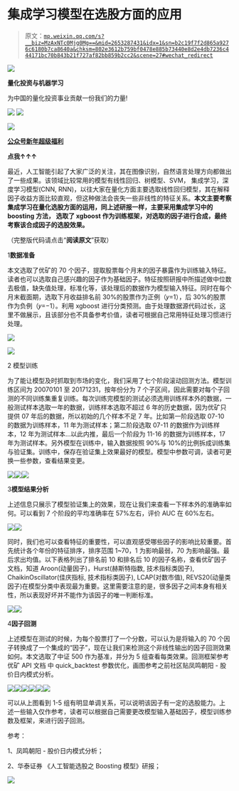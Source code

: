 # 集成学习模型在选股方面的应用

> 原文：[`mp.weixin.qq.com/s?__biz=MzAxNTc0Mjg0Mg==&mid=2653287431&idx=1&sn=b2c19f7f2d865a9276c6180b7ca8640a&chksm=802e3612b759bf0478e885b73440e8d2e4db7236c444171bc70b843b21f727af82bb859b2cc2&scene=27#wechat_redirect`](http://mp.weixin.qq.com/s?__biz=MzAxNTc0Mjg0Mg==&mid=2653287431&idx=1&sn=b2c19f7f2d865a9276c6180b7ca8640a&chksm=802e3612b759bf0478e885b73440e8d2e4db7236c444171bc70b843b21f727af82bb859b2cc2&scene=27#wechat_redirect)

![](img/0c3ddf05156b60d71602451bec763375.png)

**量化投资与机器学习**

为中国的量化投资事业贡献一份我们的力量!

![](img/a8465e65bf54c375c9f3fba202bb9d86.png) ![](img/70f852b412b4ec40489fcd4c5d400e14.png)

![](img/0172b92edc9751804b4e48e7df840104.png)

[**公众号新年超级福利**](https://mp.weixin.qq.com/s?__biz=MzAxNTc0Mjg0Mg==&mid=2653287427&idx=1&sn=e21745f19af074e66757db954e783d43&chksm=802e3616b759bf0000acb48458a0b567f36b7b473074f87d7c09e44d76664e7284b584abed50&scene=21#wechat_redirect)

**点我↑↑↑**

最近，人工智能引起了大家广泛的关注，其在图像识别，自然语言处理方向都做出了一些成果。该领域比较常用的模型有线性回归、树模型、SVM， 集成学习，深度学习模型(CNN, RNN)，以往大家在量化方面主要选取线性回归模型，其在解释因子收益方面比较直观，但这种做法会丧失一些非线性的特征关系。**本文主要考察集成学习在量化选股方面的运用，同上述研报一样，主要采用集成学习中的 boosting 方法， 选取了 xgboost 作为训练框架，对选取的因子进行合成，最终考察该合成因子的选股效果。**

（完整版代码请点击“**阅读原文**”获取）

1**数据准备**

本文选取了优矿的 70 个因子，提取股票每个月末的因子暴露作为训练输入特征。读者也可以选取自己感兴趣的因子作为基础因子。特征按照研报中所描述做中位数去极值，缺失值处理，标准化等，该处理后的数据作为模型输入特征。同时在每个月末截面期，选取下月收益排名前 30%的股票作为正例（𝑦=1），后 30%的股票作为负例（𝑦=−1）。利用 xgboost 进行分类预测。由于处理数据源代码过长，这里不做展示，且该部分也不具备参考价值，读者可根据自己常用特征处理习惯进行处理。

![](img/d33f05b2cadd371f8b695c27eca5b04b.png)

![](img/f35319e4366c71787322b01bcc197277.png)

2 模型训练

为了能让模型及时抓取到市场的变化，我们采用了七个阶段滚动回测方法。模型训练区间为 20070101 至 20171231，按年份分为 7 个子区间，因此需要对每个子回测的不同训练集重复训练。每次训练完模型的测试必须选用训练样本外的数据，一般测试样本选取一年的数据，训练样本选取不超过 6 年的历史数据，因为优矿只提供 07 年后的数据，所以初始的几个样本不足 7 年。比如第一阶段选取 07-10 的数据为训练样本，11 年为测试样本；第二阶段选取 07-11 的数据作为训练样本，12 年为测试样本…以此内推，最后一个阶段为 11-16 的数据为训练样本，17 年为测试样本。另外模型在训练中，输入数据按照 90%与 10%的比例拆成训练集与验证集。训练中，保存在验证集上效果最好的模型。模型中参数可调，读者可更换一些参数，查看结果变更。

![](img/82c322ed439133e51f8c86006fc3e2b9.png)![](img/a76c3f07c476d98f71dc05c189247c2f.png)![](img/238eaa347612e115a4a58d2458fc0b8c.png)

3**模型结果分析**

上述信息只展示了模型验证集上的效果，现在让我们来查看一下样本外的准确率如何。可以看到 7 个阶段的平均准确率在 57%左右，评价 AUC 在 60%左右。

![](img/ac355be9edb38fa62a0445da076b2253.png)![](img/95777ba4b08210c6ad2568d0c9aaa884.png)

同时，我们也可以查看特征的重要性，可以直观感受哪些因子的影响比较重要。首先统计各个年份的特征排序，排序范围 1~70，1 为影响最弱，70 为影响最强。最后求出均值。以下表格列出了排名前 10 和排名后 10 的因子名称，查看优矿因子文档，知道 Aroon(动量因子)，Hurst(赫斯特指数, 技术指标类因子), ChaikinOscillator(佳庆指标, 技术指标类因子), LCAP(对数市值), REVS20(动量类因子)在模型分类中表现最为重要。这里需要注意的是，很多因子之间本身有相关性，所以表现好坏并不能作为该因子的唯一判断标准。

![](img/3e25da364fd04a2a00557f3c085c1466.png)![](img/0f43397b03a8969f7898e5f03f38c30b.png)

4**因子回测**

上述模型在测试的时候，为每个股票打了一个分数，可以认为是将输入的 70 个因子转换成了一个集成的“因子”，现在让我们来检测这个非线性输出的因子回测效果如何。本文选取了中证 500 作为基准，并分为 5 组查看每类效果。回测框架参考优矿 API 文档 中 quick_backtest 参数优化，画图参考之前社区贴凤鸣朝阳 - 股价日内模式分析。

![](img/e9189c1a07d102133bd8a85c8a530f5b.png)![](img/3dc71332f58b6f17e75929794cdeab57.png)![](img/8d4d6393b7c0eb9e05d003a923fb73a0.png)![](img/2cccf3fc683dd7a2210c8ae63189bd69.png)![](img/12c5b93fe4b2cf1415924b2e64c8853f.png)![](img/52696c4876c961a67a2f395105bfdadf.png)

可以从上图看到 1-5 组有明显单调关系，可以说明该因子有一定的选股能力。上述一些输入仅作参考，读者可以根据自己需要更改模型输入基础因子，模型训练参数及框架，来进行因子回测。

参考：

1、凤鸣朝阳 - 股价日内模式分析；

2、华泰证券 《人工智能选股之 Boosting 模型》研报；

**![](img/ab31c7f71559ea97726b91345e9ffb76.png)**
